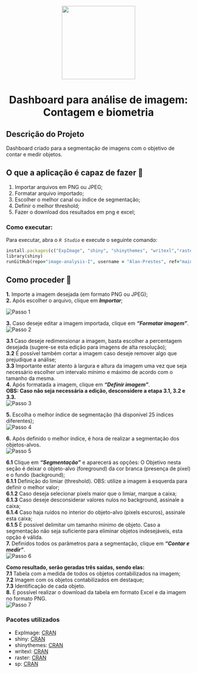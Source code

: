<p align="center"> <img src="https://user-images.githubusercontent.com/87569077/236585012-9f31c629-35f3-40c3-99de-541efcb9db63.jpg" width="200">
<h1 align="center"> Dashboard para análise de imagem: Contagem e biometria </h3>

## Descrição do Projeto
Dashboard criado para a segmentação de imagens com o objetivo de contar e medir objetos.

## O que a aplicação é capaz de fazer :checkered_flag:
1. Importar arquivos em PNG ou JPEG;
2. Formatar arquivo importado;
3. Escolher o melhor canal ou índice de segmentação;
4. Definir o melhor threshold;
5. Fazer o download dos resultados em png e excel;

### Como executar:
Para executar, abra o _`R Studio`_ e execute o seguinte comando:
```ruby
install.packages(c("ExpImage", "shiny", "shinythemes", "writexl","raster", "sp"))
library(shiny)
runGitHub(repo="image-analysis-I", username = "Alan-Prestes", ref="main")
```

## Como proceder :punch:
**1.** Importe a imagem desejada (em formato PNG ou JPEG); <br />
**2.** Após escolher o arquivo, clique em **_Importar_**; <br />

![Passo 1](https://github.com/Alan-Prestes/Image-Analysis-I/assets/87569077/28870b87-535f-473c-9af7-b452507edf53)

**3.** Caso deseje editar a imagem importada, clique em **_“Formatar imagem”_**. <br />
![Passo 2](https://github.com/Alan-Prestes/Image-Analysis-I/assets/87569077/c417ddcb-f470-40f6-9dba-cf4e2792fa42)

**3.1** Caso deseje redimensionar a imagem, basta escolher a percentagem desejada (sugere-se esta edição para imagens de alta resolução); <br />
**3.2** É possível também cortar a imagem caso deseje remover algo que prejudique a análise; <br />
**3.3** Importante estar atento à largura e altura da imagem uma vez que seja necessário escolher um intervalo mínimo e máximo de acordo com o tamanho da mesma. <br />
**4.** Após formatada a imagem, clique em **_“Definir imagem”_**. <br />
**OBS: Caso não seja necessária a edição, desconsidere a etapa 3.1, 3.2 e 3.3.** <br />
![Passo 3](https://github.com/Alan-Prestes/Image-Analysis-I/assets/87569077/50b29c7e-f2a0-4c19-ad30-261a54c06a9b)

**5.** Escolha o melhor índice de segmentação (há disponível 25 índices diferentes);<br />
![Passo 4](https://github.com/Alan-Prestes/Image-Analysis-I/assets/87569077/7917d627-0012-4ecd-9926-61d1646ca29b)

**6.** Após definido o melhor índice, é hora de realizar a segmentação dos objetos-alvos.<br />
![Passo 5](https://github.com/Alan-Prestes/Image-Analysis-I/assets/87569077/77a69561-e70a-42b0-82e1-a422c7aefc0f)

**6.1** Clique em **_“Segmentação”_** e aparecerá as opções: O Objetivo nesta seção é deixar o objeto-alvo (foreground) da cor branca (presença de pixel) e o fundo (background); <br />
**6.1.1** Definição do limiar (threshold). OBS: utilize a imagem à esquerda para definir o melhor valor; <br />
**6.1.2** Caso deseja selecionar pixels maior que o limiar, marque a caixa; <br />
**6.1.3** Caso deseje desconsiderar valores nulos no background, assinale a caixa; <br />
**6.1.4** Caso haja ruídos no interior do objeto-alvo (pixels escuros), assinale esta caixa; <br />
**6.1.5** É possível delimitar um tamanho mínimo de objeto. Caso a segmentação não seja suficiente para eliminar objetos indesejáveis, esta opção é válida. <br />
**7.** Definidos todos os parâmetros para a segmentação, clique em **_“Contar e medir”_**. <br />
![Passo 6](https://github.com/Alan-Prestes/Image-Analysis-I/assets/87569077/7e5bcd83-bb90-47e1-9fe2-f4f0369e836f)

**Como resultado, serão geradas três saídas, sendo elas:** <br />
**7.1** Tabela com a medida de todos os objetos contabilizados na imagem; <br />
**7.2** Imagem com os objetos contabilizados em destaque; <br />
**7.3** Identificação de cada objeto. <br />
**8.** É possível realizar o download da tabela em formato Excel e da imagem no formato PNG. <br />
![Passo 7](https://github.com/Alan-Prestes/Image-Analysis-I/assets/87569077/970ebfb0-70a3-4d10-aa4d-03eb4f532946)

### Pacotes utilizados
* ExpImage: [CRAN](https://cran.r-project.org/web/packages/ExpImage/ExpImage.pdf)
* shiny: [CRAN](https://cran.r-project.org/package=shiny)
* shinythemes: [CRAN](https://cran.r-project.org/package=shinythemes)
* writexl: [CRAN](https://cran.r-project.org/package=writexl)
* raster: [CRAN](https://cran.r-project.org/package=raster)
* sp: [CRAN](https://cran.r-project.org/package=sp)
